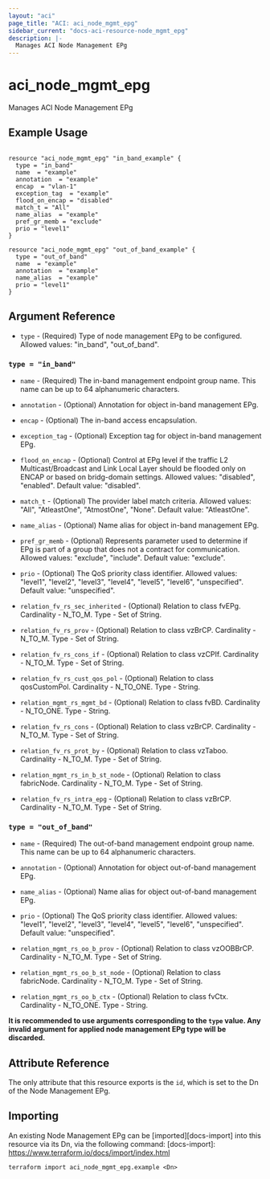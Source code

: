 ```yaml
---
layout: "aci"
page_title: "ACI: aci_node_mgmt_epg"
sidebar_current: "docs-aci-resource-node_mgmt_epg"
description: |-
  Manages ACI Node Management EPg
---
```


# aci_node_mgmt_epg

Manages ACI Node Management EPg

## Example Usage

```hcl

resource "aci_node_mgmt_epg" "in_band_example" {
  type = "in_band"
  name  = "example"
  annotation  = "example"
  encap  = "vlan-1"
  exception_tag  = "example"
  flood_on_encap = "disabled"
  match_t = "All"
  name_alias  = "example"
  pref_gr_memb = "exclude"
  prio = "level1"
}

resource "aci_node_mgmt_epg" "out_of_band_example" {
  type = "out_of_band"
  name  = "example"
  annotation  = "example"
  name_alias  = "example"
  prio = "level1"
}

```

## Argument Reference

- `type` - (Required) Type of node management EPg to be configured.  
  Allowed values: "in_band", "out_of_band".

### `type = "in_band"`

- `name` - (Required) The in-band management endpoint group name. This name can be up to 64 alphanumeric characters.
- `annotation` - (Optional) Annotation for object in-band management EPg.
- `encap` - (Optional) The in-band access encapsulation.
- `exception_tag` - (Optional) Exception tag for object in-band management EPg.
- `flood_on_encap` - (Optional) Control at EPg level if the traffic L2 Multicast/Broadcast and Link Local Layer should be flooded only on ENCAP or based on bridg-domain settings.
  Allowed values: "disabled", "enabled". Default value: "disabled".
- `match_t` - (Optional) The provider label match criteria.
  Allowed values: "All", "AtleastOne", "AtmostOne", "None". Default value: "AtleastOne".
- `name_alias` - (Optional) Name alias for object in-band management EPg.
- `pref_gr_memb` - (Optional) Represents parameter used to determine if EPg is part of a group that does not a contract for communication.
  Allowed values: "exclude", "include". Default value: "exclude".
- `prio` - (Optional) The QoS priority class identifier.
  Allowed values: "level1", "level2", "level3", "level4", "level5", "level6", "unspecified". Default value: "unspecified".

- `relation_fv_rs_sec_inherited` - (Optional) Relation to class fvEPg. Cardinality - N_TO_M. Type - Set of String.
- `relation_fv_rs_prov` - (Optional) Relation to class vzBrCP. Cardinality - N_TO_M. Type - Set of String.
- `relation_fv_rs_cons_if` - (Optional) Relation to class vzCPIf. Cardinality - N_TO_M. Type - Set of String.
- `relation_fv_rs_cust_qos_pol` - (Optional) Relation to class qosCustomPol. Cardinality - N_TO_ONE. Type - String.
- `relation_mgmt_rs_mgmt_bd` - (Optional) Relation to class fvBD. Cardinality - N_TO_ONE. Type - String.
- `relation_fv_rs_cons` - (Optional) Relation to class vzBrCP. Cardinality - N_TO_M. Type - Set of String.
- `relation_fv_rs_prot_by` - (Optional) Relation to class vzTaboo. Cardinality - N_TO_M. Type - Set of String.
- `relation_mgmt_rs_in_b_st_node` - (Optional) Relation to class fabricNode. Cardinality - N_TO_M. Type - Set of String.
- `relation_fv_rs_intra_epg` - (Optional) Relation to class vzBrCP. Cardinality - N_TO_M. Type - Set of String.

### `type = "out_of_band"`

- `name` - (Required) The out-of-band management endpoint group name. This name can be up to 64 alphanumeric characters.
- `annotation` - (Optional) Annotation for object out-of-band management EPg.

- `name_alias` - (Optional) Name alias for object out-of-band management EPg.

- `prio` - (Optional) The QoS priority class identifier.
  Allowed values: "level1", "level2", "level3", "level4", "level5", "level6", "unspecified". Default value: "unspecified".

- `relation_mgmt_rs_oo_b_prov` - (Optional) Relation to class vzOOBBrCP. Cardinality - N_TO_M. Type - Set of String.
- `relation_mgmt_rs_oo_b_st_node` - (Optional) Relation to class fabricNode. Cardinality - N_TO_M. Type - Set of String.
- `relation_mgmt_rs_oo_b_ctx` - (Optional) Relation to class fvCtx. Cardinality - N_TO_ONE. Type - String.

**It is recommended to use arguments corresponding to the `type` value. Any invalid argument for applied node management EPg type will be discarded.**

## Attribute Reference

The only attribute that this resource exports is the `id`, which is set to the
Dn of the Node Management EPg.

## Importing

An existing Node Management EPg can be [imported][docs-import] into this resource via its Dn, via the following command:
[docs-import]: https://www.terraform.io/docs/import/index.html

```
terraform import aci_node_mgmt_epg.example <Dn>
```
